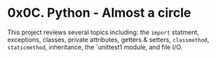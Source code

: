 # 0x0C. Python - Almost a circle

This project reviews several topics including: the `import` statment, exceptions, classes, private attributes, getters & setters, `classmethod`, `staticmethod`, inheritance, the `unittest1 module, and file I/O.
